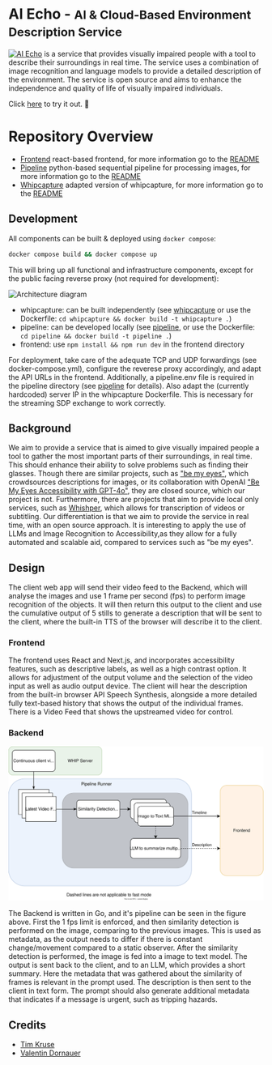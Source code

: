 # AI Echo - <small>AI & Cloud-Based Environment Description Service</small>

<img align="left" src="frontend/public/logo.png">

[AI Echo](https://aiecho.unimplemented.org/) is a service that
provides visually impaired people with a tool to describe their
surroundings in real time. The service uses a combination of image
recognition and language models to provide a detailed description
of the environment. The service is open source and aims to enhance
the independence and quality of life of visually impaired individuals.

Click [here](https://aiecho.unimplemented.org/) to try it out. 👀

# Repository Overview
- [Frontend](frontend) react-based frontend, for more information go to the [README](frontend/README.md)
- [Pipeline](pipeline) python-based sequential pipeline for processing images, for more information go to the [README](pipeline/README.md)
- [Whipcapture](whipcapture) adapted version of whipcapture, for more information go to the [README](whipcapture/README.md)


## Development

All components can be built & deployed using `docker compose`:

```bash
docker compose build && docker compose up
```

This will bring up all functional and infrastructure components,
except for the public facing reverse proxy (not required for
development):

![Architecture diagram](resources/architecture.png)

* whipcapture: can be built independently (see [whipcapture](whipcapture/README.md) or use the Dockerfile: `cd whipcapture && docker build -t whipcapture .`)
* pipeline: can be developed locally  (see [pipeline](pipeline/README.md), or use the Dockerfile: `cd pipeline && docker build -t pipeline .`)
* frontend: use `npm install && npm run dev` in the frontend directory

For deployment, take care of the adequate TCP and UDP forwardings
(see docker-compose.yml), configure the reverese proxy accordingly,
and adapt the API URLs in the frontend. Additionally, a pipeline.env
file is required in the pipeline directory (see
[pipeline](pipeline/README.md) for details). Also adapt the (currently
hardcoded) server IP in the whipcapture Dockerfile. This is necessary
for the streaming SDP exchange to work correctly.

## Background

We aim to provide a service that is aimed to give visually impaired people a tool to gather the most important parts of
their surroundings, in real time. This should enhance their ability to solve problems such as finding their glasses.
Though there are similar projects, such as ["be my eyes"](https://www.bemyeyes.com/), which crowdsources descriptions for
images, or its collaboration with OpenAI
["Be My Eyes Accessibility with GPT-4o"](https://openai.com/index/be-my-eyes/), they are closed source, which our
project is not. Furthermore, there are projects that aim to provide local only services, such
as [Whishper](https://whishper.net/), which allows for transcription of videos or subtitling. Our differentiation is
that we aim to provide the service in real time, with an open source approach. It is interesting to apply the use of
LLMs and Image Recognition to Accessibility,as they allow for a fully automated and scalable aid, compared to services
such as "be my eyes".

## Design

The client web app will send their video feed to the Backend, which will analyse the images and use 1 frame per second (fps)
to perform image recognition of the objects. It will then return this output to the client and use the cumulative output
of 5 stills to generate a description that will be sent to the client, where the built-in TTS of the browser will
describe it to the client.

### Frontend

The frontend uses React and Next.js, and incorporates accessibility features, such as descriptive labels, as well as a
high contrast option. It allows for adjustment of the output volume and the selection of the video input as well as
audio output device. The client will hear the description from the built-in browser API Speech Synthesis, alongside a
more detailed fully text-based history that shows the output of the individual frames. There is a Video Feed that shows
the upstreamed video for control.

### Backend

![](resources/pipeline.svg)

The Backend is written in Go, and it's pipeline can be seen in the figure above.
First the 1 fps limit is enforced, and then similarity detection is performed on the image, comparing to the previous
images. This is used as metadata, as the output needs to differ if there is constant change/movement compared to a
static observer. After the similarity detection is performed, the image is fed into a image to text model. The output is
sent back to the client, and to an LLM, which provides a short summary. Here the metadata that was gathered about the
similarity of frames is relevant in the prompt used. The description is then sent to the client in text form. The prompt
should also generate additional metadata that indicates if a message is urgent, such as tripping hazards.


## Credits
- [Tim Kruse](https://github.com/krusetim)
- [Valentin Dornauer](https://github.com/v4lli)
